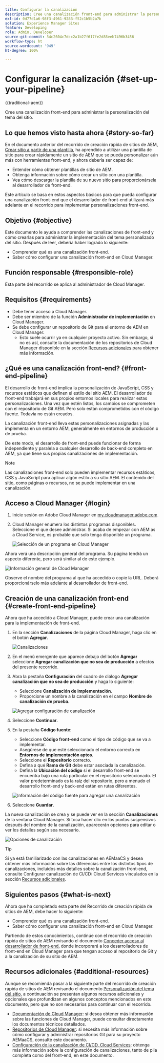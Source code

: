 ```yaml
---
title: Configurar la canalización
description: Cree una canalización front-end para administrar la personalización del tema del sitio.
exl-id: 0d77d1a6-98f3-4961-9283-f52c1b5b2a7b
solution: Experience Manager Sites
feature: Developing
role: Admin, Developer
source-git-commit: 34c2604c7dcc2a1b27f617fe2d88eeb7496b3456
workflow-type: ht
source-wordcount: '949'
ht-degree: 100%

---
```


# Configurar la canalización {#set-up-your-pipeline}

{{traditional-aem}}

Cree una canalización front-end para administrar la personalización del tema del sitio.

## Lo que hemos visto hasta ahora {#story-so-far}

En el documento anterior del recorrido de creación rápida de sitios de AEM, [Crear sitio a partir de una plantilla](create-site.md), ha aprendido a utilizar una plantilla de sitio para crear rápidamente un sitio de AEM que se pueda personalizar aún más con herramientas front-end, y ahora debería ser capaz de:

* Entender cómo obtener plantillas de sitio de AEM.
* Obtenga información sobre cómo crear un sitio con una plantilla.
* Vea cómo descargar la plantilla de su nuevo sitio para proporcionársela al desarrollador de front-end.

Este artículo se basa en estos aspectos básicos para que pueda configurar una canalización front-end que el desarrollador de front-end utilizará más adelante en el recorrido para implementar personalizaciones front-end.

## Objetivo {#objective}

Este documento le ayuda a comprender las canalizaciones de front-end y cómo crearlas para administrar la implementación del tema personalizado del sitio. Después de leer, debería haber logrado lo siguiente:

* Comprender qué es una canalización front-end.
* Saber cómo configurar una canalización front-end en Cloud Manager.

## Función responsable {#responsible-role}

Esta parte del recorrido se aplica al administrador de Cloud Manager.

## Requisitos  {#requirements}

* Debe tener acceso a Cloud Manager.
* Debe ser miembro de la función **Administrador de implementación** en Cloud Manager.
* Se debe configurar un repositorio de Git para el entorno de AEM en Cloud Manager.
   * Esto suele ocurrir ya en cualquier proyecto activo. Sin embargo, si no es así, consulte la documentación de los repositorios de Cloud Manager disponible en la sección [Recursos adicionales](#additional-resources) para obtener más información.

## ¿Qué es una canalización front-end? {#front-end-pipeline}

El desarrollo de front-end implica la personalización de JavaScript, CSS y recursos estáticos que definen el estilo del sitio AEM. El desarrollador de front-end trabajará en sus propios entornos locales para realizar estas personalizaciones. Una vez que estén listos, los cambios se comprometen con el repositorio de Git AEM. Pero solo están comprometidos con el código fuente. Todavía no están creados.

La canalización front-end lleva estas personalizaciones asignadas y las implementa en un entorno AEM, generalmente en entornos de producción o de prueba.

De este modo, el desarrollo de front-end puede funcionar de forma independiente y paralela a cualquier desarrollo de back-end completo en AEM, ya que tiene sus propias canalizaciones de implementación.

>[!NOTE]
>
>Las canalizaciones front-end solo pueden implementar recursos estáticos, CSS y JavaScript para aplicar algún estilo a su sitio AEM. El contenido del sitio, como páginas o recursos, no se puede implementar en una canalización.

## Acceso a Cloud Manager {#login}

1. Inicie sesión en Adobe Cloud Manager en [my.cloudmanager.adobe.com](https://my.cloudmanager.adobe.com/).

1. Cloud Manager enumera los distintos programas disponibles. Seleccione el que desee administrar. Si acaba de empezar con AEM as a Cloud Service, es probable que solo tenga disponible un programa.

   ![Selección de un programa en Cloud Manager](assets/cloud-manager-select-program.png)

Ahora verá una descripción general del programa. Su página tendrá un aspecto diferente, pero será similar al de este ejemplo.

![Información general de Cloud Manager](assets/cloud-manager-overview.png)

Observe el nombre del programa al que ha accedido o copie la URL. Deberá proporcionárselo más adelante al desarrollador de front-end.

## Creación de una canalización front-end {#create-front-end-pipeline}

Ahora que ha accedido a Cloud Manager, puede crear una canalización para la implementación de front-end.

1. En la sección **Canalizaciones** de la página Cloud Manager, haga clic en el botón **Agregar**.

   ![Canalizaciones](assets/pipelines-add.png)

1. En el menú emergente que aparece debajo del botón **Agregar** seleccione **Agregar canalización que no sea de producción** a efectos del presente recorrido.

1. Abra la pestaña **Configuración** del cuadro de diálogo **Agregar canalización que no sea de producción** y haga lo siguiente:
   * Seleccione **Canalización de implementación**.
   * Proporcione un nombre a la canalización en el campo **Nombre de canalización de prueba**.

   ![Agregar configuración de canalización](assets/add-pipeline-configuration.png)

1. Seleccione **Continuar**.

1. En la pestaña **Código fuente**:
   * Seleccione **Código front-end** como el tipo de código que se va a implementar.
   * Asegúrese de que esté seleccionado el entorno correcto en **Entornos de implementación aptos**.
   * Seleccione el **Repositorio** correcto.
   * Defina a qué **Rama de Git** debe estar asociada la canalización.
   * Defina la **Ubicación del código** si el desarrollo front-end se encuentra bajo una ruta particular en el repositorio seleccionado. El valor predeterminado es la raíz del repositorio, pero a menudo el desarrollo front-end y back-end están en rutas diferentes.

   ![Información del código fuente para agregar una canalización](assets/add-pipeline-source-code.png)

1. Seleccione **Guardar**.

La nueva canalización se crea y se puede ver en la sección **Canalizaciones** de la ventana Cloud Manager. Si toca hacer clic en los puntos suspensivos después del nombre de la canalización, aparecerán opciones para editar o ver los detalles según sea necesario.

![Opciones de canalización](assets/new-pipeline.png)

>[!TIP]
>
>Si ya está familiarizado con las canalizaciones en AEMaaCS y desea obtener más información sobre las diferencias entre los distintos tipos de canalizaciones, incluidos más detalles sobre la canalización front-end, consulte Configurar canalización de CI/CD: Cloud Services vinculados en la sección [Recursos adicionales](#additional-resources).

## Siguientes pasos {#what-is-next}

Ahora que ha completado esta parte del Recorrido de creación rápida de sitios de AEM, debe hacer lo siguiente:

* Comprender qué es una canalización front-end.
* Saber cómo configurar una canalización front-end en Cloud Manager.

Partiendo de estos conocimientos, continúe con el recorrido de creación rápida de sitios de AEM revisando el documento [Conceder acceso al desarrollador de front-end](grant-access.md), donde incorporará a los desarrolladores de front-end en Cloud Manager para que tengan acceso al repositorio de Git y a la canalización de su sitio de AEM.

## Recursos adicionales {#additional-resources}

Aunque se recomienda pasar a la siguiente parte del recorrido de creación rápida de sitios de AEM revisando el documento [Personalización del tema del sitio](customize-theme.md), a continuación se presentan algunos recursos adicionales y opcionales que profundizan en algunos conceptos mencionados en este documento, pero que no son necesarios para continuar con el recorrido.

* [Documentación de Cloud Manager](https://experienceleague.adobe.com/docs/experience-manager-cloud-service/onboarding/onboarding-concepts/cloud-manager-introduction.html?lang=es): si desea obtener más información sobre las funciones de Cloud Manager, puede consultar directamente los documentos técnicos detallados.
* [Repositorios de Cloud Manager](/help/implementing/cloud-manager/managing-code/managing-repositories.md): si necesita más información sobre cómo configurar y administrar repositorios Git para su proyecto AEMaaCS, consulte este documento.
* [Configuración de la canalización de CI/CD, Cloud Services](/help/implementing/cloud-manager/configuring-pipelines/introduction-ci-cd-pipelines.md): obtenga más información sobre la configuración de canalizaciones, tanto de pila completa como del front-end, en este documento.
